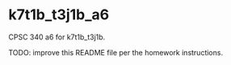 # k7t1b_t3j1b_a6

CPSC 340 a6 for k7t1b_t3j1b.

TODO: improve this README file per the homework instructions.